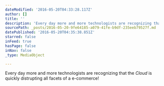 ```yaml
---
dateModified: '2016-05-20T04:33:28.117Z'
author: []
title: ''
description: 'Every day more and more technologists are recognizing that the Cloud is quickly distrupting all facets of a e-commerce!'
sourcePath: _posts/2016-05-20-9fe64185-a079-41fe-b9df-235eeb79527f.md
datePublished: '2016-05-20T04:35:38.851Z'
starred: false
inFeed: true
hasPage: false
inNav: false
_type: MediaObject

---
```

Every day more and more technologists are recognizing that the _Cloud_ is quickly distrupting all facets of a e-commerce!